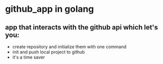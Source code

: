 # github_app in golang
## app that interacts with the github api which let's you:

- create repository and initialize them with one command
- init and push local project to github 
- it's a time saver 

